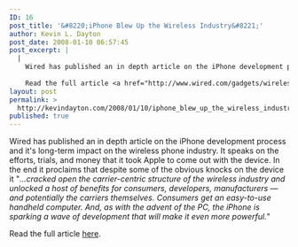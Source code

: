 ```yaml
---
ID: 16
post_title: '&#8220;iPhone Blew Up the Wireless Industry&#8221;'
author: Kevin L. Dayton
post_date: 2008-01-10 06:57:45
post_excerpt: |
  |
    Wired has published an in depth article on the iPhone development process and it's long-term impact on the wireless phone industry.  It speaks on the efforts, trials, and money that it took Apple to come out with the device.  In the end it proclaims that despite some of the obvious knocks on the device it "<em>...cracked open the carrier-centric structure of the wireless industry and unlocked a host of benefits for consumers, developers, manufacturers — and potentially the carriers themselves. Consumers get an easy-to-use handheld computer. And, as with the advent of the PC, the iPhone is sparking a wave of development that will make it even more powerful.</em>"
    
    Read the full article <a href="http://www.wired.com/gadgets/wireless/magazine/16-02/ff_iphone?currentPage=1" title="The Untold Story: How the iPhone Blew Up the Wireless Industry" target="_new">here</a>.
layout: post
permalink: >
  http://kevindayton.com/2008/01/10/iphone_blew_up_the_wireless_industry/
published: true
---
```

Wired has published an in depth article on the iPhone development process and it's long-term impact on the wireless phone industry.  It speaks on the efforts, trials, and money that it took Apple to come out with the device.  In the end it proclaims that despite some of the obvious knocks on the device it "<em>...cracked open the carrier-centric structure of the wireless industry and unlocked a host of benefits for consumers, developers, manufacturers — and potentially the carriers themselves. Consumers get an easy-to-use handheld computer. And, as with the advent of the PC, the iPhone is sparking a wave of development that will make it even more powerful.</em>"

Read the full article <a href="http://www.wired.com/gadgets/wireless/magazine/16-02/ff_iphone?currentPage=1" title="The Untold Story: How the iPhone Blew Up the Wireless Industry" target="_new">here</a>.
<!--break-->
